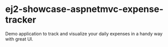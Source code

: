 # ej2-showcase-aspnetmvc-expense-tracker
Demo application to track and visualize your daily expenses in a handy way with great UI.

